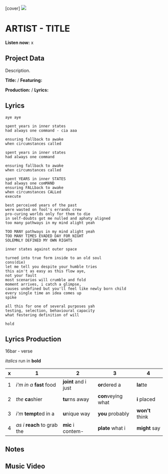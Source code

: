 [cover] ![](57175019_319474918741616_8502199518755923887_n.jpg)

# ARTIST - TITLE

**Listen now:** x

## Project Data

Description.


**Title:**  / **Featuring:** 

**Production:**  / **Lyrics:** 

## Lyrics

```
aye aye

spent years in inner states
had always one command - cia aaa

ensuring fallback to awake
when circumstances called

spent years in inner states
had always one command

ensuring fallback to awake
when circumstances called

spent YEARS in inner STATES
had always one comMAND
ensuring FALLback to awake
when circumstances CALLed
execute

best perceived years of the past
were wasted on fool's errands crew
pro-curing worlds only for them to die
in self-doubts got me nulled and aphaty aligned
too many pathways in my mind alight yeah

TOO MANY pathways in my mind alight yeah
TOO MANY TIMES EVADED DAY FOR NIGHT
SOLEMNLY DEFINED MY OWN RIGHTS

inner states against outer space

turned into true form inside to an old soul
cons(die)
let me tell you despite your humble tries
this ain't as easy as this flow aye,
not your fault
most scenarios will crumble and fold
moment arrives, i catch a glimpse,
causes undefined but you'll feel like newly born child 
every single time an idea comes up
spike

all this for one of several purposes yah
testing, selection, behavioural capacity
what festering definition of will

hold

```

## Lyrics Production

16bar - verse

*italics* run in
**bold**

| x | 1 | 2 | 3 | 4 |
|---|---|---|---|---|
| 1 | *i'm in a* **fast** food | **joint** and i just  | **or**dered a  | **la**tte  |
| 2 | *the* **ca**shier | **tu**rns away  |  **con**veying what |  **i** placed |
| 3 | *i'm* **tempt**ed in a | **u**nique way  |  **you** probably |  **won't** think |
| 4 | *as i* **reach** to grab the |  **mic** i contem-  | **plate** what i | **might** say |

## Notes

## Music Video
